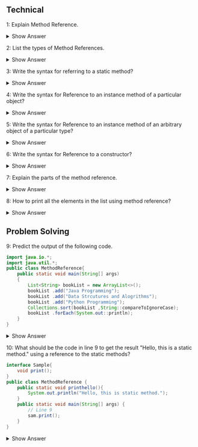 ## Technical
1: Explain Method Reference.

<details><summary> Show Answer</summary>

It is to refer the method of functional interface. While using a lambda expression to refer to a method, we can use a method reference instead of a lambda expressison.

</details>

2: List the types of Method References.

<details><summary> Show Answer</summary>

- Reference to a static method.
- Reference to an instance method.
- Reference to an instance method of an arbitrary object of a particular type
- Reference to a constructor.

</details>

3: Write the syntax for referring to a static method?

<details><summary> Show Answer</summary>

- ContainingClass::staticMethodName
- We can refer to the static method by calling its name with the class where it resides.

</details>

4: Write the syntax for Reference to an instance method of a particular object?

<details><summary> Show Answer</summary>

- containingObject::instanceMethodName
- use the instance method name of the particular object name.

</details>

5: Write the syntax for Reference to an instance method of an arbitrary object of a particular type?

<details><summary> Show Answer</summary>

- We can mention the type with the instance method name of the object.
- 	ContainingType::methodName

</details>

6: Write the syntax for Reference to a constructor?

<details><summary> Show Answer</summary>

- ClassName::new
- Now is the keyword to refer to the constructor with the class name.

</details>

 7: Explain the parts of the method reference.

 
<details><summary> Show Answer</summary>

- It has 2 parts. class/object and method/constructor.
- Separated by :: (double colons)
- No additional parameters passed in method reference.

</details>

8: How to print all the elements in the list using method reference?

<details><summary> Show Answer</summary>


 ``` java 
 list.forEach(System.out::println);  
 ``` 

- Here we are using the forEach method to display the elements one by one in the list.

</details>

## Problem Solving

9: Predict the output of the following code.

``` java
import java.io.*;
import java.util.*;
public class MethodReference{
    public static void main(String[] args)
    {
        List<String> bookList = new ArrayList<>();
        bookList .add("Java Programming");
        bookList .add("Data Strcutures and Alogrithms");
        bookList .add("Python Programming");
        Collections.sort(bookList ,String::compareToIgnoreCase);
        bookList .forEach(System.out::println);
    }
}
``` 

<details><summary> Show Answer</summary>

   Data Structures and Alogrithms<br>
   Java Programming<br>
   Python Programming
   -  This is an example of Reference to an instance method of an arbitrary object of a particular type.
   -  First, it will sort the list and apply compareToIgnoreCase to return the result.

</details>

10: What should be the code in line 9  to get the result "Hello, this is a static method." using a reference to the static methods?

``` java
interface Sample{  
    void print();  
}  
public class MethodReference {  
    public static void printhello(){  
        System.out.println("Hello, this is static method.");  
    }  
    public static void main(String[] args) {  
        // Line 9
        sam.print();  
    }  
}  
```
<details><summary> Show Answer</summary>

 Sample sam = MethodReference::printhello;  <br>
 - Here the static method reference printhello() refers to its functional method print() in the interface Sample.

 </details>



